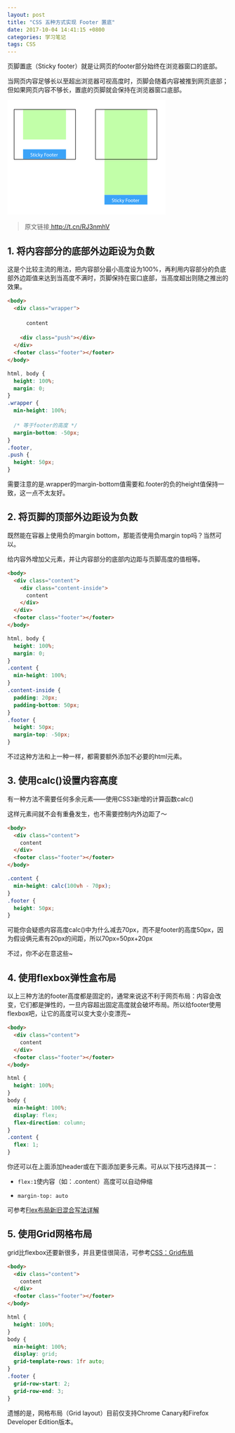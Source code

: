 ```yaml
---
layout: post
title: "CSS 五种方式实现 Footer 置底"
date: 2017-10-04 14:41:15 +0800
categories: 学习笔记
tags: CSS
---
```


页脚置底（Sticky footer）就是让网页的footer部分始终在浏览器窗口的底部。

当网页内容足够长以至超出浏览器可视高度时，页脚会随着内容被推到网页底部；但如果网页内容不够长，置底的页脚就会保持在浏览器窗口底部。

<img src="/styles/images/css/css-footer_1.png" />

> 原文链接[ http://t.cn/RJ3nmhV ](http://t.cn/RJ3nmhV)  

<!-- more -->


## 1. 将内容部分的底部外边距设为负数

这是个比较主流的用法，把内容部分最小高度设为100%，再利用内容部分的负底部外边距值来达到当高度不满时，页脚保持在窗口底部，当高度超出则随之推出的效果。

```html
<body>
  <div class="wrapper">
  
      content
      
    <div class="push"></div>
  </div>
  <footer class="footer"></footer>
</body>
```

```css
html, body {
  height: 100%;
  margin: 0;
}
.wrapper {
  min-height: 100%;

  /* 等于footer的高度 */
  margin-bottom: -50px;
}
.footer,
.push {
  height: 50px;
}
```

需要注意的是.wrapper的margin-bottom值需要和.footer的负的height值保持一致，这一点不太友好。

## 2. 将页脚的顶部外边距设为负数

 既然能在容器上使用负的margin bottom，那能否使用负margin top吗？当然可以。
 
 给内容外增加父元素，并让内容部分的底部内边距与页脚高度的值相等。
 
 ```html
 <body>
   <div class="content">
     <div class="content-inside">
       content
     </div>
   </div>
   <footer class="footer"></footer>
 </body>
 ```

```css
html, body {
  height: 100%;
  margin: 0;
}
.content {
  min-height: 100%;
}
.content-inside {
  padding: 20px;
  padding-bottom: 50px;
}
.footer {
  height: 50px;
  margin-top: -50px;
}
```

不过这种方法和上一种一样，都需要额外添加不必要的html元素。

## 3. 使用calc()设置内容高度

有一种方法不需要任何多余元素——使用CSS3新增的计算函数calc()

这样元素间就不会有重叠发生，也不需要控制内外边距了～

```html
<body>
  <div class="content">
    content
  </div>
  <footer class="footer"></footer>
</body>

```

```css
.content {
  min-height: calc(100vh - 70px);
}
.footer {
  height: 50px;
}
```

可能你会疑惑内容高度calc()中为什么减去70px，而不是footer的高度50px，因为假设俩元素有20px的间距，所以70px=50px+20px

不过，你不必在意这些~


## 4. 使用flexbox弹性盒布局

以上三种方法的footer高度都是固定的，通常来说这不利于网页布局：内容会改变，它们都是弹性的，一旦内容超出固定高度就会破坏布局。所以给footer使用flexbox吧，让它的高度可以变大变小变漂亮~

```html
<body>
  <div class="content">
    content
  </div>
  <footer class="footer"></footer>
</body>
```

```css
html {
  height: 100%;
}
body {
  min-height: 100%;
  display: flex;
  flex-direction: column;
}
.content {
  flex: 1;
}
```

你还可以在上面添加header或在下面添加更多元素。可从以下技巧选择其一：

+ `flex:1`使内容（如：.content）高度可以自动伸缩

+ `margin-top: auto`

可参考[Flex布局新旧混合写法详解](/2017/01/15/article-css-flex/)

## 5. 使用Grid网格布局

grid比flexbox还要新很多，并且更佳很简洁，可参考[CSS：Grid布局](http://ghmagical.com/article/page/id/eAhyFiDCFGb6)

```html
<body>
  <div class="content">
    content
  </div>
  <footer class="footer"></footer>
</body>
```

```css
html {
  height: 100%;
}
body {
  min-height: 100%;
  display: grid;
  grid-template-rows: 1fr auto;
}
.footer {
  grid-row-start: 2;
  grid-row-end: 3;
}
```

遗憾的是，网格布局（Grid layout）目前仅支持Chrome Canary和Firefox Developer Edition版本。